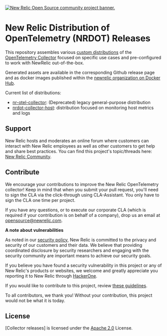 <a href="https://opensource.newrelic.com/oss-category/#community-project"><picture><source media="(prefers-color-scheme: dark)" srcset="https://github.com/newrelic/opensource-website/raw/main/src/images/categories/dark/Community_Project.png"><source media="(prefers-color-scheme: light)" srcset="https://github.com/newrelic/opensource-website/raw/main/src/images/categories/Community_Project.png"><img alt="New Relic Open Source community project banner." src="https://github.com/newrelic/opensource-website/raw/main/src/images/categories/Community_Project.png"></picture></a>

# New Relic Distribution of OpenTelemetry (NRDOT) Releases 

This repository assembles various [custom distributions](https://opentelemetry.io/docs/collector/distributions/#custom-distributions) of the [OpenTelemetry Collector](https://opentelemetry.io/docs/collector/) focused on specific use cases and pre-configured to work with NewRelic out-of-the-box.

Generated assets are available in the corresponding Github release page and as docker images published within the [newrelic organization on Docker Hub](https://hub.docker.com/u/newrelic).

Current list of distributions:

- [nr-otel-collector](./distributions/nr-otel-collector/): (Deprecated) legacy general-purpose distribution
- [nrdot-collector-host](./distributions/nrdot-collector-host/): distribution focused on monitoring host metrics and logs

## Support

New Relic hosts and moderates an online forum where customers can interact with New Relic employees as well as other customers to get help and share best practices. You can find this project's topic/threads here: [New Relic Community](https://forum.newrelic.com).

## Contribute

We encourage your contributions to improve the New Relic OpenTelemetry collector! Keep in mind that when you submit your pull request, you'll need to sign the CLA via the click-through using CLA-Assistant. You only have to sign the CLA one time per project.

If you have any questions, or to execute our corporate CLA (which is required if your contribution is on behalf of a company), drop us an email at opensource@newrelic.com.

**A note about vulnerabilities**

As noted in our [security policy](../../security/policy), New Relic is committed to the privacy and security of our customers and their data. We believe that providing coordinated disclosure by security researchers and engaging with the security community are important means to achieve our security goals.

If you believe you have found a security vulnerability in this project or any of New Relic's products or websites, we welcome and greatly appreciate you reporting it to New Relic through [HackerOne](https://hackerone.com/newrelic).

If you would like to contribute to this project, review [these guidelines](./CONTRIBUTING.md).

To all contributors, we thank you!  Without your contribution, this project would not be what it is today.

## License
[Collector releases] is licensed under the [Apache 2.0](http://apache.org/licenses/LICENSE-2.0.txt) License.
